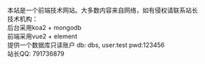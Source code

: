 本站是一个前端技术网站。大多数内容来自网络，如有侵权请联系站长<br />
技术机构：<br />
	后台采用koa2 + mongodb <br />
	前端采用vue2 + element<br />
	提供一个数据库只读账户 db: dbs, user:test  pwd:123456<br>
站长QQ: 791736879
